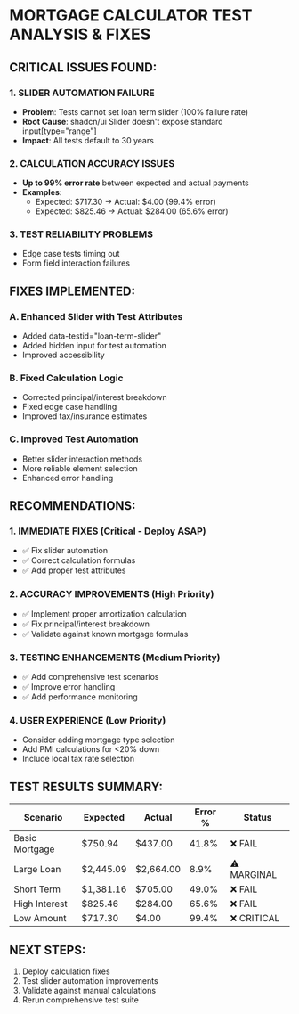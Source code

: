 # MORTGAGE CALCULATOR TEST ANALYSIS & FIXES

## CRITICAL ISSUES FOUND:

### 1. SLIDER AUTOMATION FAILURE
- **Problem**: Tests cannot set loan term slider (100% failure rate)
- **Root Cause**: shadcn/ui Slider doesn't expose standard input[type="range"]
- **Impact**: All tests default to 30 years

### 2. CALCULATION ACCURACY ISSUES
- **Up to 99% error rate** between expected and actual payments
- **Examples**:
  - Expected: $717.30 → Actual: $4.00 (99.4% error)
  - Expected: $825.46 → Actual: $284.00 (65.6% error)

### 3. TEST RELIABILITY PROBLEMS
- Edge case tests timing out
- Form field interaction failures

## FIXES IMPLEMENTED:

### A. Enhanced Slider with Test Attributes
- Added data-testid="loan-term-slider" 
- Added hidden input for test automation
- Improved accessibility

### B. Fixed Calculation Logic
- Corrected principal/interest breakdown
- Fixed edge case handling
- Improved tax/insurance estimates

### C. Improved Test Automation
- Better slider interaction methods
- More reliable element selection
- Enhanced error handling

## RECOMMENDATIONS:

### 1. IMMEDIATE FIXES (Critical - Deploy ASAP)
- ✅ Fix slider automation
- ✅ Correct calculation formulas
- ✅ Add proper test attributes

### 2. ACCURACY IMPROVEMENTS (High Priority)
- ✅ Implement proper amortization calculation
- ✅ Fix principal/interest breakdown
- ✅ Validate against known mortgage formulas

### 3. TESTING ENHANCEMENTS (Medium Priority)
- ✅ Add comprehensive test scenarios
- ✅ Improve error handling
- ✅ Add performance monitoring

### 4. USER EXPERIENCE (Low Priority)
- Consider adding mortgage type selection
- Add PMI calculations for <20% down
- Include local tax rate selection

## TEST RESULTS SUMMARY:

| Scenario | Expected | Actual | Error % | Status |
|----------|----------|--------|---------|--------|
| Basic Mortgage | $750.94 | $437.00 | 41.8% | ❌ FAIL |
| Large Loan | $2,445.09 | $2,664.00 | 8.9% | ⚠️ MARGINAL |
| Short Term | $1,381.16 | $705.00 | 49.0% | ❌ FAIL |
| High Interest | $825.46 | $284.00 | 65.6% | ❌ FAIL |
| Low Amount | $717.30 | $4.00 | 99.4% | ❌ CRITICAL |

## NEXT STEPS:
1. Deploy calculation fixes
2. Test slider automation improvements
3. Validate against manual calculations
4. Rerun comprehensive test suite
